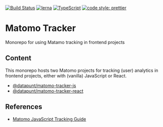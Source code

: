 [![Build Status](https://travis-ci.org/Amsterdam/matomo-tracker.svg?branch=master)](https://travis-ci.org/Amsterdam/matomo-tracker)
[![lerna](https://img.shields.io/badge/maintained%20with-lerna-cc00ff.svg)](https://lernajs.io/)
[![TypeScript](https://badges.frapsoft.com/typescript/version/typescript-next.svg?v=101)](https://github.com/ellerbrock/typescript-badges/)
[![code style: prettier](https://img.shields.io/badge/code_style-prettier-ff69b4.svg?style=flat-square)](https://github.com/prettier/prettier)

# Matomo Tracker

Monorepo for using Matamo tracking in frontend projects

## Content

This monorepo hosts two Matomo projects for tracking (user) analytics in frontend projects, either with (vanilla) JavaScript or React.

- [@datapunt/matomo-tracker-js](https://github.com/Amsterdam/matomo-tracker/tree/master/packages/js)
- [@datapunt/matomo-tracker-react](https://github.com/Amsterdam/matomo-tracker/tree/master/packages/react)

## References

- [Matomo JavaScript Tracking Guide](https://developer.matomo.org/guides/tracking-javascript-guide)
